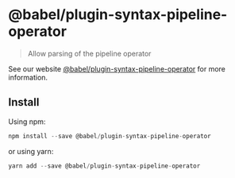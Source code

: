 # @babel/plugin-syntax-pipeline-operator

> Allow parsing of the pipeline operator

See our website [@babel/plugin-syntax-pipeline-operator](https://new.babeljs.io/docs/en/next/babel-plugin-syntax-pipeline-operator.html) for more information.

## Install

Using npm:

```js
npm install --save @babel/plugin-syntax-pipeline-operator
```

or using yarn:

```js
yarn add --save @babel/plugin-syntax-pipeline-operator
```
